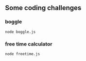 ## Some coding challenges

### boggle

`node boggle.js`

### free time calculator

`node freetime.js`
